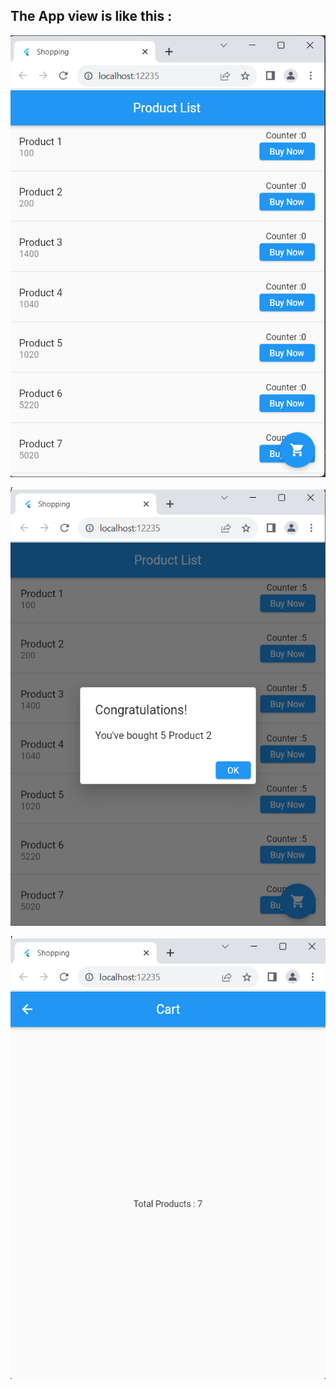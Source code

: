 ## The App view is like this : 
![AppView!](appView.png),
![AppView!](appView2.png),
![AppView!](appView3.png)